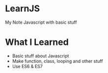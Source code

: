 # LearnJS

My Note Javascript with basic stuff

# What I Learned

* Basic stuff about Javascript
* Make function, class, looping and other stuff
* Use ES6 & ES7

